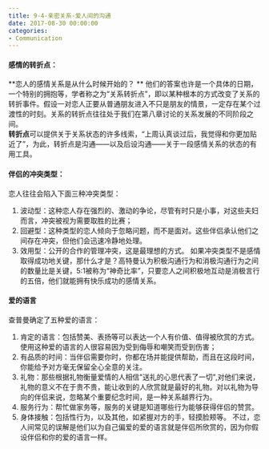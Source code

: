 ```yaml
---
title: 9-4-亲密关系-爱人间的沟通
date: 2017-08-30 00:00:00
categories:
- Communication
---
```

#### 感情的转折点：
**恋人的感情关系是从什么时候开始的？ ** 
他们的答案也许是一个具体的日期，一个特别的拥抱等，学者称之为“关系转折点”，即以某种根本的方式改变了关系的转折事件。假设一对恋人正要从普通朋友进入不只是朋友的情景，一定存在某个过渡性的时刻。关系的转折点往往处于我们在第八章讨论的关系发展的不同阶段之间。  
**转折点**可以提供关于关系状态的许多线索，“上周认真谈过后，我觉得和你更加贴近了”，为此，转折点是沟通——以及后设沟通——关于一段感情关系的状态的有用工具。

#### 伴侣的冲突类型：
恋人往往会陷入下面三种冲突类型：  
1. 波动型：这种恋人存在强烈的、激动的争论，尽管有时只是小事，对这些夫妇而言，冲突被视为需要取胜的比赛；
2. 回避型：这种类型的恋人倾向于忽略问题，而不是面对。这些伴侣承认他们之间存在冲突，但他们会迅速冷静地处理。
3. 效用型：公开的合作的管理冲突，这是最理想的方式。
如果冲突类型不是感情取得成功地关键，那什么才是？高特曼认为积极沟通行为和消极沟通行为之间的数量比是关键，5:1被称为“神奇比率”，只要恋人之间积极地互动是消极言行的五倍，他们就能拥有快乐成功的感情关系。

#### 爱的语言
查普曼确定了五种爱的语言：
1. 肯定的语言：包括赞美、表扬等可以表达一个人有价值、值得被欣赏的方式。使用这种爱的语言的人很容易因为受到侮辱和嘲笑而受到伤害；
2. 有品质的时间：当伴侣需要你时，你都在场并能提供帮助，而且在这段时间，你能给予对方毫无保留全心全意的关注。
3. 礼物：那些根据礼物衡量爱情的人相信"送礼的心思代表了一切",对他们来说，礼物的意义不在于贵不贵，能让收到的人欣赏就是最好的礼物。对以礼物为导向的伴侣来说，忽略某个重要纪念时间，是一种关系越界行为。
4. 服务行为：帮忙做家务等，服务的关键是知道哪些行为能够获得伴侣的赞赏。
5. 身体接触：包括性行为，以及其他，如紧握对方的手，轻摸脸颊等。
不过，恋人间常见的误解是他们以为自己偏爱的爱的语言就是伴侣所欣赏的，因为你假设伴侣和你的爱的语言一样。
